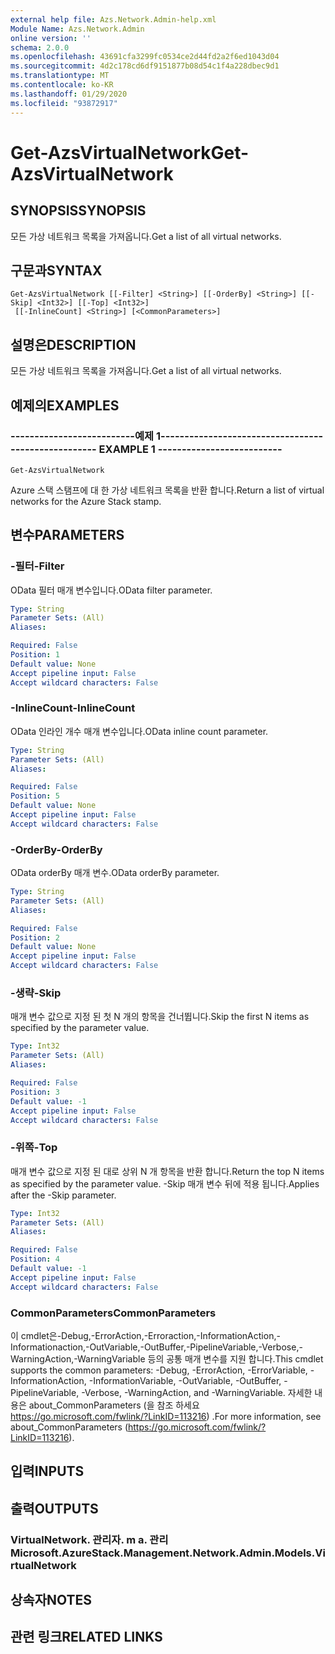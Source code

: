 ```yaml
---
external help file: Azs.Network.Admin-help.xml
Module Name: Azs.Network.Admin
online version: ''
schema: 2.0.0
ms.openlocfilehash: 43691cfa3299fc0534ce2d44fd2a2f6ed1043d04
ms.sourcegitcommit: 4d2c178cd6df9151877b08d54c1f4a228dbec9d1
ms.translationtype: MT
ms.contentlocale: ko-KR
ms.lasthandoff: 01/29/2020
ms.locfileid: "93872917"
---
```

# <span data-ttu-id="bad39-101">Get-AzsVirtualNetwork</span><span class="sxs-lookup"><span data-stu-id="bad39-101">Get-AzsVirtualNetwork</span></span>

## <span data-ttu-id="bad39-102">SYNOPSIS</span><span class="sxs-lookup"><span data-stu-id="bad39-102">SYNOPSIS</span></span>
<span data-ttu-id="bad39-103">모든 가상 네트워크 목록을 가져옵니다.</span><span class="sxs-lookup"><span data-stu-id="bad39-103">Get a list of all virtual networks.</span></span>

## <span data-ttu-id="bad39-104">구문과</span><span class="sxs-lookup"><span data-stu-id="bad39-104">SYNTAX</span></span>

```
Get-AzsVirtualNetwork [[-Filter] <String>] [[-OrderBy] <String>] [[-Skip] <Int32>] [[-Top] <Int32>]
 [[-InlineCount] <String>] [<CommonParameters>]
```

## <span data-ttu-id="bad39-105">설명은</span><span class="sxs-lookup"><span data-stu-id="bad39-105">DESCRIPTION</span></span>
<span data-ttu-id="bad39-106">모든 가상 네트워크 목록을 가져옵니다.</span><span class="sxs-lookup"><span data-stu-id="bad39-106">Get a list of all virtual networks.</span></span>

## <span data-ttu-id="bad39-107">예제의</span><span class="sxs-lookup"><span data-stu-id="bad39-107">EXAMPLES</span></span>

### <span data-ttu-id="bad39-108">--------------------------예제 1--------------------------</span><span class="sxs-lookup"><span data-stu-id="bad39-108">-------------------------- EXAMPLE 1 --------------------------</span></span>
```
Get-AzsVirtualNetwork
```

<span data-ttu-id="bad39-109">Azure 스택 스탬프에 대 한 가상 네트워크 목록을 반환 합니다.</span><span class="sxs-lookup"><span data-stu-id="bad39-109">Return a list of virtual networks for the Azure Stack stamp.</span></span>

## <span data-ttu-id="bad39-110">변수</span><span class="sxs-lookup"><span data-stu-id="bad39-110">PARAMETERS</span></span>

### <span data-ttu-id="bad39-111">-필터</span><span class="sxs-lookup"><span data-stu-id="bad39-111">-Filter</span></span>
<span data-ttu-id="bad39-112">OData 필터 매개 변수입니다.</span><span class="sxs-lookup"><span data-stu-id="bad39-112">OData filter parameter.</span></span>

```yaml
Type: String
Parameter Sets: (All)
Aliases: 

Required: False
Position: 1
Default value: None
Accept pipeline input: False
Accept wildcard characters: False
```

### <span data-ttu-id="bad39-113">-InlineCount</span><span class="sxs-lookup"><span data-stu-id="bad39-113">-InlineCount</span></span>
<span data-ttu-id="bad39-114">OData 인라인 개수 매개 변수입니다.</span><span class="sxs-lookup"><span data-stu-id="bad39-114">OData inline count parameter.</span></span>

```yaml
Type: String
Parameter Sets: (All)
Aliases: 

Required: False
Position: 5
Default value: None
Accept pipeline input: False
Accept wildcard characters: False
```

### <span data-ttu-id="bad39-115">-OrderBy</span><span class="sxs-lookup"><span data-stu-id="bad39-115">-OrderBy</span></span>
<span data-ttu-id="bad39-116">OData orderBy 매개 변수.</span><span class="sxs-lookup"><span data-stu-id="bad39-116">OData orderBy parameter.</span></span>

```yaml
Type: String
Parameter Sets: (All)
Aliases: 

Required: False
Position: 2
Default value: None
Accept pipeline input: False
Accept wildcard characters: False
```

### <span data-ttu-id="bad39-117">-생략</span><span class="sxs-lookup"><span data-stu-id="bad39-117">-Skip</span></span>
<span data-ttu-id="bad39-118">매개 변수 값으로 지정 된 첫 N 개의 항목을 건너뜁니다.</span><span class="sxs-lookup"><span data-stu-id="bad39-118">Skip the first N items as specified by the parameter value.</span></span>

```yaml
Type: Int32
Parameter Sets: (All)
Aliases: 

Required: False
Position: 3
Default value: -1
Accept pipeline input: False
Accept wildcard characters: False
```

### <span data-ttu-id="bad39-119">-위쪽</span><span class="sxs-lookup"><span data-stu-id="bad39-119">-Top</span></span>
<span data-ttu-id="bad39-120">매개 변수 값으로 지정 된 대로 상위 N 개 항목을 반환 합니다.</span><span class="sxs-lookup"><span data-stu-id="bad39-120">Return the top N items as specified by the parameter value.</span></span>
<span data-ttu-id="bad39-121">-Skip 매개 변수 뒤에 적용 됩니다.</span><span class="sxs-lookup"><span data-stu-id="bad39-121">Applies after the -Skip parameter.</span></span>

```yaml
Type: Int32
Parameter Sets: (All)
Aliases: 

Required: False
Position: 4
Default value: -1
Accept pipeline input: False
Accept wildcard characters: False
```

### <span data-ttu-id="bad39-122">CommonParameters</span><span class="sxs-lookup"><span data-stu-id="bad39-122">CommonParameters</span></span>
<span data-ttu-id="bad39-123">이 cmdlet은-Debug,-ErrorAction,-Erroraction,-InformationAction,-Informationaction,-OutVariable,-OutBuffer,-PipelineVariable,-Verbose,-WarningAction,-WarningVariable 등의 공통 매개 변수를 지원 합니다.</span><span class="sxs-lookup"><span data-stu-id="bad39-123">This cmdlet supports the common parameters: -Debug, -ErrorAction, -ErrorVariable, -InformationAction, -InformationVariable, -OutVariable, -OutBuffer, -PipelineVariable, -Verbose, -WarningAction, and -WarningVariable.</span></span> <span data-ttu-id="bad39-124">자세한 내용은 about_CommonParameters (을 참조 하세요 https://go.microsoft.com/fwlink/?LinkID=113216) .</span><span class="sxs-lookup"><span data-stu-id="bad39-124">For more information, see about_CommonParameters (https://go.microsoft.com/fwlink/?LinkID=113216).</span></span>

## <span data-ttu-id="bad39-125">입력</span><span class="sxs-lookup"><span data-stu-id="bad39-125">INPUTS</span></span>

## <span data-ttu-id="bad39-126">출력</span><span class="sxs-lookup"><span data-stu-id="bad39-126">OUTPUTS</span></span>

### <span data-ttu-id="bad39-127">VirtualNetwork. 관리자. m a. 관리</span><span class="sxs-lookup"><span data-stu-id="bad39-127">Microsoft.AzureStack.Management.Network.Admin.Models.VirtualNetwork</span></span>

## <span data-ttu-id="bad39-128">상속자</span><span class="sxs-lookup"><span data-stu-id="bad39-128">NOTES</span></span>

## <span data-ttu-id="bad39-129">관련 링크</span><span class="sxs-lookup"><span data-stu-id="bad39-129">RELATED LINKS</span></span>

